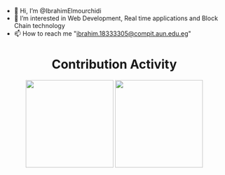 - 👋 Hi, I’m @IbrahimElmourchidi
- 👀 I’m interested in Web Development, Real time applications and Block Chain technology
- 📫 How to reach me "ibrahim.18333305@compit.aun.edu.eg"

 <div align=center>
        <h1>Contribution Activity</h1>    
        
 <img src="https://github-readme-stats.vercel.app/api?username=IbrahimElmourchidi&title_color=6FDA44&text_color=FFFFFF&show_icons=true&icon_color=6FDA44&include_all_commits=true&count_private=true&theme=dark" height="200"/> 
  <img src="https://github-readme-stats.vercel.app/api/top-langs?username=IbrahimElmourchidi&layout=compact&title_color=6FDA44&text_color=FFFFFF&theme=dark" height="200" />
 <br><br>
</div>
